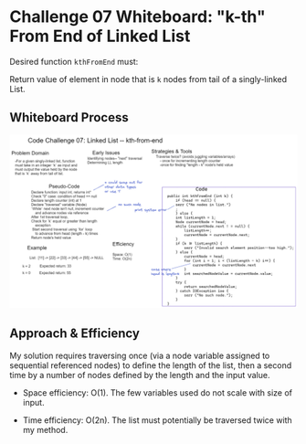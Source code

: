 # Challenge 07 Whiteboard: "k-th" From End of Linked List

Desired function `kthFromEnd` must:

Return value of element in node that is `k` nodes from tail of a singly-linked List.

## Whiteboard Process

![challenge-07-whiteboard](./java-code-challenge-07-whiteboard.png)

## Approach & Efficiency

My solution requires traversing once (via a node variable assigned to sequential referenced nodes) to define the length of the list, then a second time by a number of nodes defined by the length and the input value.

* Space efficiency: O(1). The few variables used do not scale with size of input.

* Time efficiency: O(2n). The list must potentially be traversed twice with my method.
